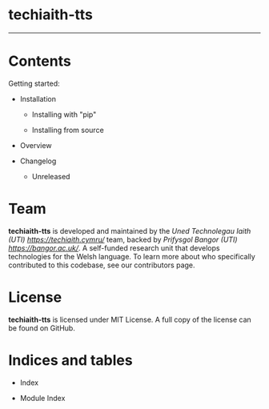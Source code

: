 # techiaith-tts
*****************


Contents
========


Getting started:

* Installation

  * Installing with "pip"

  * Installing from source

* Overview

* Changelog

  * Unreleased


Team
====

**techiaith-tts** is developed and maintained by the *Uned Technolegau
Iaith (UTI) <https://techiaith.cymru/>* team, backed by *Prifysgol
Bangor (UTI) <https://bangor.ac.uk/>*. A self-funded research unit
that develops technologies for the Welsh language. To learn more about
who specifically contributed to this codebase, see our contributors
page.


License
=======

**techiaith-tts** is licensed under MIT License. A full copy of the
license can be found on GitHub.


Indices and tables
==================

* Index

* Module Index
